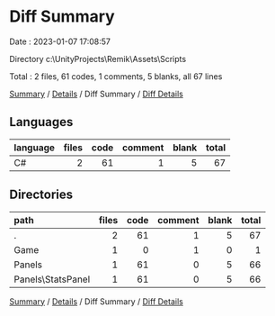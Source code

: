 # Diff Summary

Date : 2023-01-07 17:08:57

Directory c:\\UnityProjects\\Remik\\Assets\\Scripts

Total : 2 files,  61 codes, 1 comments, 5 blanks, all 67 lines

[Summary](results.md) / [Details](details.md) / Diff Summary / [Diff Details](diff-details.md)

## Languages
| language | files | code | comment | blank | total |
| :--- | ---: | ---: | ---: | ---: | ---: |
| C# | 2 | 61 | 1 | 5 | 67 |

## Directories
| path | files | code | comment | blank | total |
| :--- | ---: | ---: | ---: | ---: | ---: |
| . | 2 | 61 | 1 | 5 | 67 |
| Game | 1 | 0 | 1 | 0 | 1 |
| Panels | 1 | 61 | 0 | 5 | 66 |
| Panels\\StatsPanel | 1 | 61 | 0 | 5 | 66 |

[Summary](results.md) / [Details](details.md) / Diff Summary / [Diff Details](diff-details.md)